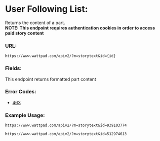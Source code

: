 # User Following List:

Returns the content of a part. \
**NOTE: This endpoint requires authentication cookies in order to access paid story content**

### URL:

`https://www.wattpad.com/apiv2/?m=storytext&id={id}`

### Fields:

This endpoint returns formatted part content

### Error Codes:

- [463](../General/Error_Codes.md#463)

### Example Usage:

`https://www.wattpad.com/apiv2/?m=storytext&id=939103774`

`https://www.wattpad.com/apiv2/?m=storytext&id=512974613`
